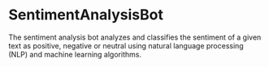 # SentimentAnalysisBot
The sentiment analysis bot analyzes and classifies the sentiment of a given text as positive, negative or neutral using natural language processing (NLP) and machine learning algorithms.
